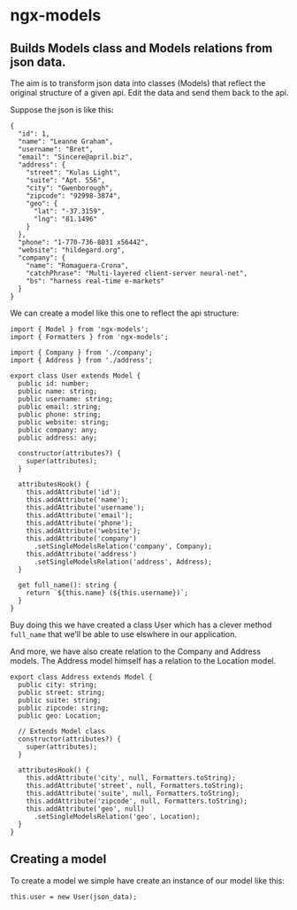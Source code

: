 # ngx-models

## Builds Models class and Models relations from json data.
The aim is to transform json data into classes (Models) that reflect the
original structure of a given api. Edit the data and send them back to the api.

Suppose the json is like this:

```
{
  "id": 1,
  "name": "Leanne Graham",
  "username": "Bret",
  "email": "Sincere@april.biz",
  "address": {
    "street": "Kulas Light",
    "suite": "Apt. 556",
    "city": "Gwenborough",
    "zipcode": "92998-3874",
    "geo": {
      "lat": "-37.3159",
      "lng": "81.1496"
    }
  },
  "phone": "1-770-736-8031 x56442",
  "website": "hildegard.org",
  "company": {
    "name": "Romaguera-Crona",
    "catchPhrase": "Multi-layered client-server neural-net",
    "bs": "harness real-time e-markets"
  }
}
```

We can create a model like this one to reflect the api structure:

```
import { Model } from 'ngx-models';
import { Formatters } from 'ngx-models';

import { Company } from './company';
import { Address } from './address';

export class User extends Model {
  public id: number;
  public name: string;
  public username: string;
  public email: string;
  public phone: string;
  public website: string;
  public company: any;
  public address: any;

  constructor(attributes?) {
    super(attributes);
  }

  attributesHook() {
    this.addAttribute('id');
    this.addAttribute('name');
    this.addAttribute('username');
    this.addAttribute('email');
    this.addAttribute('phone');
    this.addAttribute('website');
    this.addAttribute('company')
      .setSingleModelsRelation('company', Company);
    this.addAttribute('address')
      .setSingleModelsRelation('address', Address);
  }

  get full_name(): string {
    return `${this.name} (${this.username})`;
  }
}
```

Buy doing this we have created a class User which has a clever method `full_name`
that we’ll be able to use elswhere in our application.

And more, we have also create relation to the Company and Address models. The
Address model himself has a relation to the Location model.

```
export class Address extends Model {
  public city: string;
  public street: string;
  public suite: string;
  public zipcode: string;
  public geo: Location;

  // Extends Model class
  constructor(attributes?) {
    super(attributes);
  }

  attributesHook() {
    this.addAttribute('city', null, Formatters.toString);
    this.addAttribute('street', null, Formatters.toString);
    this.addAttribute('suite', null, Formatters.toString);
    this.addAttribute('zipcode', null, Formatters.toString);
    this.addAttribute('geo', null)
      .setSingleModelsRelation('geo', Location);
  }
}
```

## Creating a model

To create a model we simple have create an instance of our model like this:

```
this.user = new User(json_data);
```


